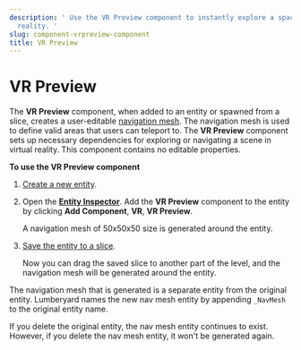 ```yaml
---
description: ' Use the VR Preview component to instantly explore a space in virtual
  reality. '
slug: component-vrpreview-component
title: VR Preview
---
```

# VR Preview<a name="component-vrpreview-component"></a>

The **VR Preview** component, when added to an entity or spawned from a slice, creates a user\-editable [navigation mesh](component-navigation.md)\. The navigation mesh is used to define valid areas that users can teleport to\. The **VR Preview** component sets up necessary dependencies for exploring or navigating a scene in virtual reality\. This component contains no editable properties\.

**To use the VR Preview component**

1. [Create a new entity](creating-entity.md)\.

1. Open the [**Entity Inspector**](component-entity-inspector.md)\. Add the **VR Preview** component to the entity by clicking **Add Component**, **VR**, **VR Preview**\.

   A navigation mesh of 50x50x50 size is generated around the entity\.

1. [Save the entity to a slice](component-slice-push-changes.md)\.

   Now you can drag the saved slice to another part of the level, and the navigation mesh will be generated around the entity\.

The navigation mesh that is generated is a separate entity from the original entity\. Lumberyard names the new nav mesh entity by appending `_NavMesh` to the original entity name\. 

If you delete the original entity, the nav mesh entity continues to exist\. However, if you delete the nav mesh entity, it won't be generated again\.